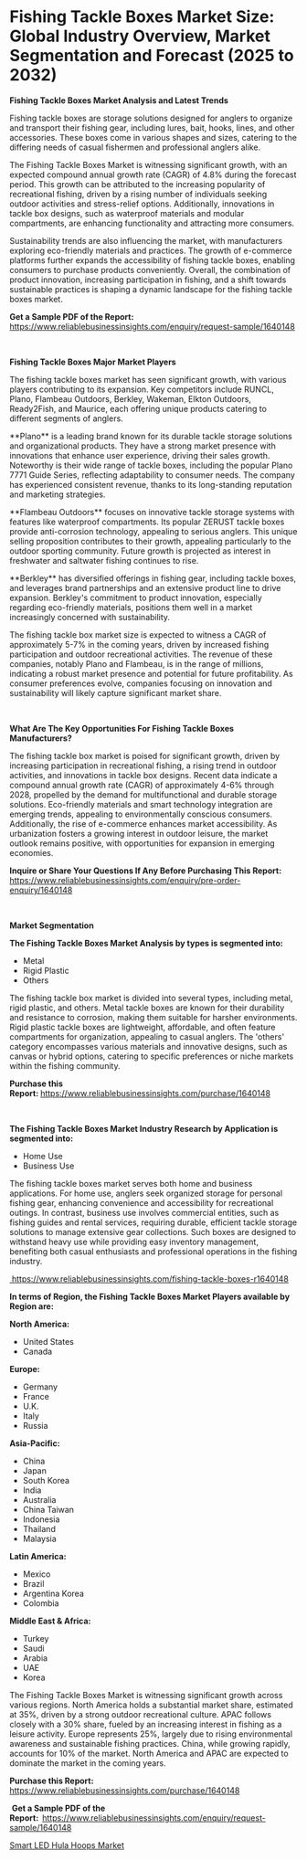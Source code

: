 <p><h1>Fishing Tackle Boxes Market Size: Global Industry Overview, Market Segmentation and Forecast (2025 to 2032)</h1></p><p><strong>Fishing Tackle Boxes Market Analysis and Latest Trends</strong></p>
<p><p>Fishing tackle boxes are storage solutions designed for anglers to organize and transport their fishing gear, including lures, bait, hooks, lines, and other accessories. These boxes come in various shapes and sizes, catering to the differing needs of casual fishermen and professional anglers alike. </p><p>The Fishing Tackle Boxes Market is witnessing significant growth, with an expected compound annual growth rate (CAGR) of 4.8% during the forecast period. This growth can be attributed to the increasing popularity of recreational fishing, driven by a rising number of individuals seeking outdoor activities and stress-relief options. Additionally, innovations in tackle box designs, such as waterproof materials and modular compartments, are enhancing functionality and attracting more consumers. </p><p>Sustainability trends are also influencing the market, with manufacturers exploring eco-friendly materials and practices. The growth of e-commerce platforms further expands the accessibility of fishing tackle boxes, enabling consumers to purchase products conveniently. Overall, the combination of product innovation, increasing participation in fishing, and a shift towards sustainable practices is shaping a dynamic landscape for the fishing tackle boxes market.</p></p>
<p><strong>Get a Sample PDF of the Report:&nbsp;</strong> <a href="https://www.reliablebusinessinsights.com/enquiry/request-sample/1640148?utm_campaign=2319&utm_medium=2&utm_source=Github&utm_content=ia&utm_term=05032025&utm_id=fishing-tackle-boxes">https://www.reliablebusinessinsights.com/enquiry/request-sample/1640148</a></p>
<p>&nbsp;</p>
<p><strong>Fishing Tackle Boxes Major Market Players</strong></p>
<p><p>The fishing tackle boxes market has seen significant growth, with various players contributing to its expansion. Key competitors include RUNCL, Plano, Flambeau Outdoors, Berkley, Wakeman, Elkton Outdoors, Ready2Fish, and Maurice, each offering unique products catering to different segments of anglers.</p><p>**Plano** is a leading brand known for its durable tackle storage solutions and organizational products. They have a strong market presence with innovations that enhance user experience, driving their sales growth. Noteworthy is their wide range of tackle boxes, including the popular Plano 7771 Guide Series, reflecting adaptability to consumer needs. The company has experienced consistent revenue, thanks to its long-standing reputation and marketing strategies.</p><p>**Flambeau Outdoors** focuses on innovative tackle storage systems with features like waterproof compartments. Its popular ZERUST tackle boxes provide anti-corrosion technology, appealing to serious anglers. This unique selling proposition contributes to their growth, appealing particularly to the outdoor sporting community. Future growth is projected as interest in freshwater and saltwater fishing continues to rise.</p><p>**Berkley** has diversified offerings in fishing gear, including tackle boxes, and leverages brand partnerships and an extensive product line to drive expansion. Berkley's commitment to product innovation, especially regarding eco-friendly materials, positions them well in a market increasingly concerned with sustainability.</p><p>The fishing tackle box market size is expected to witness a CAGR of approximately 5-7% in the coming years, driven by increased fishing participation and outdoor recreational activities. The revenue of these companies, notably Plano and Flambeau, is in the range of millions, indicating a robust market presence and potential for future profitability. As consumer preferences evolve, companies focusing on innovation and sustainability will likely capture significant market share.</p></p>
<p>&nbsp;</p>
<p><strong>What Are The Key Opportunities For Fishing Tackle Boxes Manufacturers?</strong></p>
<p><p>The fishing tackle box market is poised for significant growth, driven by increasing participation in recreational fishing, a rising trend in outdoor activities, and innovations in tackle box designs. Recent data indicate a compound annual growth rate (CAGR) of approximately 4-6% through 2028, propelled by the demand for multifunctional and durable storage solutions. Eco-friendly materials and smart technology integration are emerging trends, appealing to environmentally conscious consumers. Additionally, the rise of e-commerce enhances market accessibility. As urbanization fosters a growing interest in outdoor leisure, the market outlook remains positive, with opportunities for expansion in emerging economies.</p></p>
<p><strong>Inquire or Share Your Questions If Any Before Purchasing This Report:</strong> <a href="https://www.reliablebusinessinsights.com/enquiry/pre-order-enquiry/1640148?utm_campaign=2319&utm_medium=2&utm_source=Github&utm_content=ia&utm_term=05032025&utm_id=fishing-tackle-boxes">https://www.reliablebusinessinsights.com/enquiry/pre-order-enquiry/1640148</a></p>
<p>&nbsp;</p>
<p><strong>Market Segmentation</strong></p>
<p><strong>The Fishing Tackle Boxes Market Analysis by types is segmented into:</strong></p>
<p><ul><li>Metal</li><li>Rigid Plastic</li><li>Others</li></ul></p>
<p><p>The fishing tackle box market is divided into several types, including metal, rigid plastic, and others. Metal tackle boxes are known for their durability and resistance to corrosion, making them suitable for harsher environments. Rigid plastic tackle boxes are lightweight, affordable, and often feature compartments for organization, appealing to casual anglers. The 'others' category encompasses various materials and innovative designs, such as canvas or hybrid options, catering to specific preferences or niche markets within the fishing community.</p></p>
<p><strong>Purchase this Report:&nbsp;</strong><a href="https://www.reliablebusinessinsights.com/purchase/1640148?utm_campaign=2319&utm_medium=2&utm_source=Github&utm_content=ia&utm_term=05032025&utm_id=fishing-tackle-boxes">https://www.reliablebusinessinsights.com/purchase/1640148</a></p>
<p>&nbsp;</p>
<p><strong>The Fishing Tackle Boxes Market Industry Research by Application is segmented into:</strong></p>
<p><ul><li>Home Use</li><li>Business Use</li></ul></p>
<p><p>The fishing tackle boxes market serves both home and business applications. For home use, anglers seek organized storage for personal fishing gear, enhancing convenience and accessibility for recreational outings. In contrast, business use involves commercial entities, such as fishing guides and rental services, requiring durable, efficient tackle storage solutions to manage extensive gear collections. Such boxes are designed to withstand heavy use while providing easy inventory management, benefiting both casual enthusiasts and professional operations in the fishing industry.</p></p>
<p><a href="https://www.reliablebusinessinsights.com/fishing-tackle-boxes-r1640148?utm_campaign=2319&utm_medium=2&utm_source=Github&utm_content=ia&utm_term=05032025&utm_id=fishing-tackle-boxes">&nbsp;https://www.reliablebusinessinsights.com/fishing-tackle-boxes-r1640148</a></p>
<p><strong>In terms of Region, the Fishing Tackle Boxes Market Players available by Region are:</strong></p>
<p>
    <p> <strong> North America: </strong>
        <ul>
            <li>United States</li>
            <li>Canada</li>
        </ul>
        </p> 
    <p> <strong> Europe: </strong>
        <ul>
            <li>Germany</li>
            <li>France</li>
            <li>U.K.</li>
            <li>Italy</li>
            <li>Russia</li>
        </ul>
        </p> 
    <p> <strong> Asia-Pacific: </strong>
        <ul>
            <li>China</li>
            <li>Japan</li>
            <li>South Korea</li>
            <li>India</li>
            <li>Australia</li>
            <li>China Taiwan</li>
            <li>Indonesia</li>
            <li>Thailand</li>
            <li>Malaysia</li>
        </ul>
        </p> 
    <p> <strong> Latin America: </strong>
        <ul>
            <li>Mexico</li>
            <li>Brazil</li>
            <li>Argentina Korea</li>
            <li>Colombia</li>
        </ul>
        </p> 
    <p> <strong> Middle East & Africa: </strong>
        <ul>
            <li>Turkey</li>
            <li>Saudi</li>
            <li>Arabia</li>
            <li>UAE</li>
            <li>Korea</li>
        </ul>
    </p>
    </p>
<p><p>The Fishing Tackle Boxes Market is witnessing significant growth across various regions. North America holds a substantial market share, estimated at 35%, driven by a strong outdoor recreational culture. APAC follows closely with a 30% share, fueled by an increasing interest in fishing as a leisure activity. Europe represents 25%, largely due to rising environmental awareness and sustainable fishing practices. China, while growing rapidly, accounts for 10% of the market. North America and APAC are expected to dominate the market in the coming years.</p></p>
<p><strong>Purchase this Report: </strong><a href="https://www.reliablebusinessinsights.com/purchase/1640148?utm_campaign=2319&utm_medium=2&utm_source=Github&utm_content=ia&utm_term=05032025&utm_id=fishing-tackle-boxes">https://www.reliablebusinessinsights.com/purchase/1640148</a></p>
<p>&nbsp;<strong>Get a Sample PDF of the Report:&nbsp;&nbsp;</strong><a href="https://www.reliablebusinessinsights.com/enquiry/request-sample/1640148?utm_campaign=2319&utm_medium=2&utm_source=Github&utm_content=ia&utm_term=05032025&utm_id=fishing-tackle-boxes">https://www.reliablebusinessinsights.com/enquiry/request-sample/1640148</a></p>
<p><strong></strong></p>
<p><p><a href="https://github.com/tambraunrue691969/Market-Research-Report-List-1/blob/main/smart-led-hula-hoops-market.md?utm_campaign=2319&utm_medium=2&utm_source=Github&utm_content=ia&utm_term=05032025&utm_id=fishing-tackle-boxes">Smart LED Hula Hoops Market</a></p></p>
